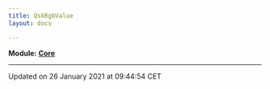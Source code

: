 ```yaml
---
title: QskRgbValue
layout: docs

---
```



**Module:** **[Core](/docs/modules/group___core/)**



-------------------------------

Updated on 26 January 2021 at 09:44:54 CET